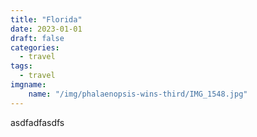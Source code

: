 ```yaml
---
title: "Florida"
date: 2023-01-01
draft: false
categories:
  - travel
tags:
  - travel 
imgname:
    name: "/img/phalaenopsis-wins-third/IMG_1548.jpg"
---
```

<!-- {{< figure src="/img/phalaenopsis-wins-third/IMG_1548.jpg" >}} -->

asdfadfasdfs